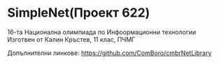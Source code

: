 # SimpleNet(Проект 622)
  
16-та Национална олимпиада по Инфоормационни технологии <br>
Изготвен от Калин Кръстев, 11 клас, ПЧМГ <br>

Допълнителни линкове: https://github.com/ComBoro/cmbrNetLibrary
